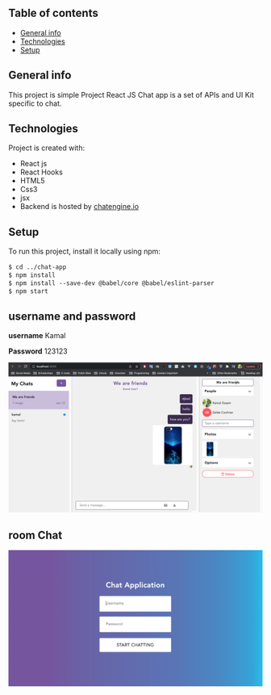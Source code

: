 



## Table of contents
* [General info](#general-info)
* [Technologies](#technologies)
* [Setup](#setup)

## General info
This project is simple Project React JS Chat app is a set of APIs and UI Kit specific to chat.
## Technologies
Project is created with:
* React js
* React Hooks
* HTML5
* Css3
* jsx
* Backend is hosted by [chatengine.io](https://chatengine.io )

	
## Setup
To run this project, install it locally using npm:

```
$ cd ../chat-app
$ npm install
$ npm install --save-dev @babel/core @babel/eslint-parser
$ npm start
```

## username and password

**username**   Kamal

**Password**   123123

![Run](https://github.com/KamalEssam/chat-app/blob/main/src/images/login.png)

## room Chat

![Run](https://github.com/KamalEssam/chat-app/blob/main/src/images/chat.png)



